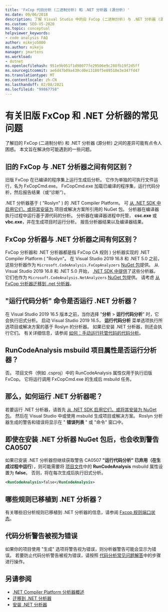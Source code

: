 ```yaml
---
title: 'FxCop 代码分析 (二进制分析) 和 .NET 分析器 (源分析) '
ms.date: 09/06/2018
description: 了解 Visual Studio 中的旧 FxCop (二进制分析) 与 .NET 分析器 (源分析) 之间的差异。 请参阅有关如何使用这些分析器的问题的解答。
ms.custom: SEO-VS-2020
ms.topic: conceptual
helpviewer_keywords:
- code analysis FAQ
author: mikejo5000
ms.author: mikejo
manager: jmartens
ms.workload:
- dotnet
ms.openlocfilehash: 951e9b951f1d90077fe29506e9c288fb19f2d5ff
ms.sourcegitcommit: ae6d47b09a439cd0e13180f5e89510e3e347fd47
ms.translationtype: MT
ms.contentlocale: zh-CN
ms.lasthandoff: 02/08/2021
ms.locfileid: "99867758"
---
```

# <a name="frequently-asked-questions-about-legacy-fxcop-and-net-analyzers"></a>有关旧版 FxCop 和 .NET 分析器的常见问题

了解旧的 FxCop (二进制分析) 和 .NET 分析器 (源分析) 之间的差异可能有点令人困惑。 本文旨在解决你可能遇到的一些问题。

## <a name="whats-the-difference-between-legacy-fxcop-and-net-analyzers"></a>旧的 FxCop 与 .NET 分析器之间有何区别？

旧版 FxCop 在已编译的程序集上运行生成后分析。 它作为单独的可执行文件运行，名为 FxCopCmd.exe。 FxCopCmd.exe 加载已编译的程序集，运行代码分析，然后报告结果（或“诊断”）。

.NET 分析器基于 ( "Roslyn" ) 的 .NET Compiler Platform。 可 [从 .NET SDK 中启用它们，或将其安装为](install-net-analyzers.md) 项目或解决方案所引用的 NuGet 包。 分析器在编译器执行过程中运行基于源代码的分析。 分析器在编译器进程中托管， **csc.exe** 或 **vbc.exe**，并在生成项目时运行分析。 报告分析器结果以及编译器结果。

## <a name="whats-the-difference-between-fxcop-analyzers-and-net-analyzers"></a>FxCop 分析器与 .NET 分析器之间有何区别？

FxCop 分析器和 .NET 分析器都是指 FxCop CA 规则 ) 分析器实现的 .NET Compiler Platform ( "Roslyn"。 在 Visual Studio 2019 16.8 和 .NET 5.0 之前，这些分析器作为 `Microsoft.CodeAnalysis.FxCopAnalyzers` [NuGet 包](https://www.nuget.org/packages/Microsoft.CodeAnalysis.FxCopAnalyzers)提供。 从 Visual Studio 2019 16.8 和 .NET 5.0 开始， [.NET SDK 中提供](/dotnet/fundamentals/code-analysis/overview)了这些分析器。 它们也作为 `Microsoft.CodeAnalysis.NetAnalyzers` [NuGet 包](https://www.nuget.org/packages/Microsoft.CodeAnalysis.NetAnalyzers)提供。 请考虑 [从 FxCop 分析器迁移到 .net 分析器](migrate-from-fxcop-analyzers-to-net-analyzers.md)。

## <a name="does-the-run-code-analysis-command-run-net-analyzers"></a>"运行代码分析" 命令是否运行 .NET 分析器？

在 Visual Studio 2019 16.5 版本之前，当你选择 "**分析**  >  **运行代码分析**" 时，它会执行旧式分析。 启动 Visual Studio 2019 16.5， **运行代码分析** 菜单选项执行所选项目或解决方案的基于 Roslyn 的分析器。 如果已安装 .NET 分析器，则还会执行它们。 有关详细信息，请参阅 [如何：手动运行托管代码的代码分析](how-to-run-code-analysis-manually-for-managed-code.md)。

## <a name="does-the-runcodeanalysis-msbuild-project-property-run-analyzers"></a>RunCodeAnalysis msbuild 项目属性是否运行分析器？

否。 项目文件（例如 .csproj）中的 RunCodeAnalysis 属性仅用于执行旧版 FxCop。 它将运行调用 FxCopCmd.exe 的生成后 msbuild 任务。

## <a name="so-how-do-i-run-net-analyzers-then"></a>那么，如何运行 .NET 分析器呢？

若要运行 .NET 分析器，请首先 [从 .NET SDK 启用它们，或将其安装为 NuGet 包](install-net-analyzers.md)。 然后在 Visual Studio 中或使用 msbuild 生成项目或解决方案。 Roslyn 分析器生成的警告和错误将显示在 " **错误列表** " 或 "命令" 窗口中。

## <a name="i-get-warning-ca0507-even-after-ive-installed-the-net-analyzers-nuget-package"></a>即使在安装 .NET 分析器 NuGet 包后，也会收到警告 CA0507

如果已安装 .NET 分析器但继续获取警告 CA0507 **"运行代码分析" 已弃用（在生成过程中运行**），则可能需要将 [项目文件](../ide/solutions-and-projects-in-visual-studio.md#project-file)中的 **RunCodeAnalysis** msbuild 属性设置为 **false**。 否则，将在每次生成后执行旧式分析。

```xml
<RunCodeAnalysis>false</RunCodeAnalysis>
```

## <a name="which-rules-have-been-ported-to-net-analyzers"></a>哪些规则已移植到 .NET 分析器？

有关哪些旧分析规则已移植到 .NET 分析器的信息，请参阅 [Fxcop 规则端口状态](fxcop-rule-port-status.md)。

## <a name="code-analysis-warnings-are-treated-as-errors"></a>代码分析警告被视为错误

如果你的项目使用 "生成" 选项将警告视为错误，则分析器警告可能会显示为错误。 若要防止代码分析警告被视为错误，请按照 [代码分析常见问题解答](../code-quality/analyzers-faq.md#treat-warnings-as-errors)中的步骤进行操作。

## <a name="see-also"></a>另请参阅

- [.NET Compiler Platform 分析器概述](roslyn-analyzers-overview.md)
- [迁移到 .NET 分析器](migrate-from-legacy-analysis-to-net-analyzers.md)
- [安装 .NET 分析器](install-net-analyzers.md)
